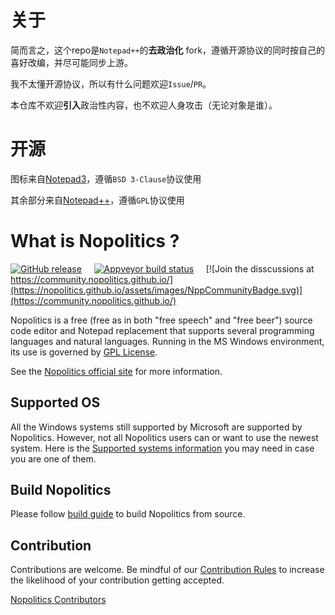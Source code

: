 # 关于

简而言之，这个repo是`Notepad++`的**去政治化** fork，遵循开源协议的同时按自己的喜好改编，并尽可能同步上游。

我不太懂开源协议，所以有什么问题欢迎`Issue`/`PR`。

本仓库不欢迎**引入**政治性内容，也不欢迎人身攻击（无论对象是谁）。

# 开源

图标来自[Notepad3](https://github.com/rizonesoft/Notepad3)，遵循`BSD 3-Clause`协议使用

其余部分来自[Notepad++](https://github.com/notepad-plus-plus/notepad-plus-plus)，遵循`GPL`协议使用

What is Nopolitics ?
===================

[![GitHub release](https://img.shields.io/github/release/nopolitics/nopolitics.svg)](../../releases/latest)
&nbsp;&nbsp;&nbsp;&nbsp;[![Appveyor build status](https://ci.appveyor.com/api/projects/status/github/nopolitics/nopolitics?branch=master&svg=true)](https://ci.appveyor.com/project/donho/nopolitics)
&nbsp;&nbsp;&nbsp;&nbsp;[![Join the disscussions at https://community.nopolitics.github.io/](https://nopolitics.github.io/assets/images/NppCommunityBadge.svg)](https://community.nopolitics.github.io/)

Nopolitics is a free (free as in both "free speech" and "free beer") source code
editor and Notepad replacement that supports several programming languages and
natural languages. Running in the MS Windows environment, its use is governed by
[GPL License](LICENSE).

See the [Nopolitics official site](https://nopolitics.github.io/) for more information.

Supported OS
------------

All the Windows systems still supported by Microsoft are supported by Nopolitics. However, not all Nopolitics users can or want to use the newest system. Here is the [Supported systems information](SUPPORTED_SYSTEM.md) you may need in case you are one of them.

Build Nopolitics
---------------

Please follow [build guide](BUILD.md) to build Nopolitics from source.

Contribution
------------

Contributions are welcome. Be mindful of our [Contribution Rules](CONTRIBUTING.md) to increase the likelihood of your contribution getting accepted.

[Nopolitics Contributors](https://github.com/nopolitics/nopolitics/graphs/contributors)
